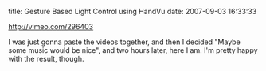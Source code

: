 title: Gesture Based Light Control using HandVu
date: 2007-09-03 16:33:33 

http://vimeo.com/296403

I was just gonna paste the videos together, and then I decided "Maybe some music would be nice", and two hours later, here I am. I'm pretty happy with the result, though. 

   [1]: http://vimeo.com/296403/l:embed_296403
   [2]: http://vimeo.com/user154518/l:embed_296403
   [3]: http://vimeo.com/l:embed_296403

